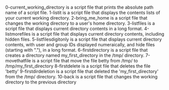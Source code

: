 0-current_working_directory is a script file that prints the absolute path name of a script file.
1-listit is a script file that displays the contents lists of your current working directory.
2-bring_me_home is a script file that changes the working directory to a user's home directory.
3-listfiles is a script file that displays current directory contents in a long format.
4-listmorefiles is a script file that displays current directory contents, including hidden files.
5-listfilesdigitonly is a script file that displays current directory contents, with user and group IDs displayed numeraically, and hide files (starting with "."), in a long format.
6-firstdirectory is a script file that creates a directory named my_first_directory in the /tmp/ directory.
7-movethatfile is a script file that move the file betty from /tmp/ to /tmp/my_first_directory
8-firstdelete is a script file that deletes the file 'betty'
9-firstdirdeletion is a script file that deleted the 'my_first_directory' from the /tmp/ directory.
10-back is a script file that changes the working directory to the previous directory
